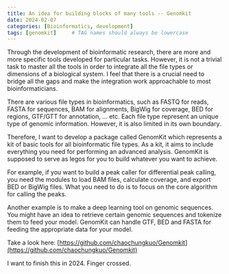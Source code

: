 ```yaml
---
title: An idea for building blocks of many tools -- Genomkit
date: 2024-02-07
categories: [Bioinformatics, development]
tags: [genomkit]     # TAG names should always be lowercase
---
```


Through the development of bioinformatic research, there are more and more specific tools developed for particular tasks. However, it is not a trivial task to master all the tools in order to integrate all the file types or dimensions of a biological system. I feel that there is a crucial need to bridge all the gaps and make the integration work approachable to most bioinformaticians.

There are various file types in bioinformatics, such as FASTQ for reads, FASTA for sequences, BAM for alignments, BigWig for coverage, BED for regions, GTF/GTT for annotation, ... etc. Each file type represent an unique type of genomic information. However, it is also limited in its own boundary.

Therefore, I want to develop a package called GenomKit which represents a kit of basic tools for all bioinformatic file types. As a kit, it aims to include everything you need for performing an advanced analysis. GenomKit is supposed to serve as legos for you to build whatever you want to achieve.

For example, if you want to build a peak caller for differential peak calling, you need the modules to load BAM files, calculate coverage, and export BED or BigWig files. What you need to do is to focus on the core algorithm for calling the peaks.

Another example is to make a deep learning tool on genomic sequences. You might have an idea to retrieve certain genomic sequences and tokenize them to feed your model. GenomKit can handle GTF, BED and FASTA for feeding the appropriate data for your model.

Take a look here:
[https://github.com/chaochungkuo/Genomkit](https://github.com/chaochungkuo/Genomkit)

I want to finish this in 2024. Finger crossed.
